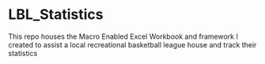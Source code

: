 # LBL_Statistics
 This repo houses the Macro Enabled Excel Workbook and framework I created to assist a local recreational basketball league house and track their statistics
